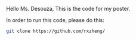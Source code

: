 Hello Ms. Desouza,
This is the code for my poster.

In order to run this code, please do this:
```bash
git clone https://github.com/rxzheng/
```